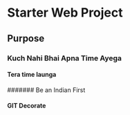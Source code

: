# Starter Web Project


## Purpose

### Kuch Nahi Bhai Apna Time Ayega


#### Tera time launga

#######   Be an Indian First

#### GIT Decorate